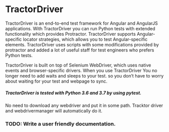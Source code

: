 # TractorDriver 
TractorDriver is an end-to-end test framework for Angular and AngularJS applications. 
With TractorDriver you can run Python tests with extended functionality which provides Protractor. 
TractorDriver supports Angular-specific locator strategies, which allows you to test Angular-specific elements.
TractorDriver uses scripts with some modifications provided by protractor and added a lot of useful staff for test engineers who prefers Python tests.

TractorDriver is built on top of Selenium WebDriver, which uses native events and browser-specific drivers.
When you use TractorDriver You no longer need to add waits and sleeps to your test. 
so you don’t have to worry about waiting for your test and webpage to sync.

##### TractorDriver is tested with Python 3.6 and 3.7 by using pytest. 
No need to download any webdriver and put it in some path. Tracktor driver and webdrivermanager will automatically do it.

### TODO:  Write a user friendly documentation. 
